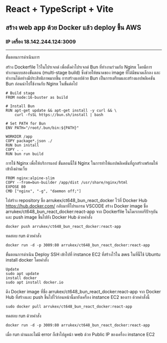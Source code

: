 # React + TypeScript + Vite
## สร้าง web app ด้วย Docker แล้ว deploy ขึ้น AWS
### IP เครื่อง 18.142.244.124:3009
-----------------------------------------------
ขั้นตอนการดำเนินการ

   สร้าง Dockerfile ไว้ในโปรเจกต์ เพื่อตั้งค่าโปรเจกต์ Bun ที่ทำงานร่วมกับ Nginx โดยมีการทำงานแบบสองขั้นตอน (multi-stage build) ซึ่งช่วยให้ขนาดของ image ที่ได้มีขนาดเล็กลง และทำงานได้อย่างมีประสิทธิภาพมากขึ้น
การสร้างแอปด้วย Bun เป็นการเตรียมและสร้างแอปพลิเคชัน Bun ก่อนนำไปใช้งานกับ Nginx ในขั้นต่อไป

```
# Build stage
FROM node:16-buster as build

# Install Bun
RUN apt-get update && apt-get install -y curl && \
    curl -fsSL https://bun.sh/install | bash

# Set PATH for Bun
ENV PATH="/root/.bun/bin:${PATH}"

WORKDIR /app
COPY package*.json ./
RUN bun install
COPY . .
RUN bun run build
```

   การใช้ Nginx เพื่อให้บริการแอป ขั้นตอนนี้ใช้ Nginx ในการทำให้แอปพลิเคชันที่ถูกสร้างพร้อมให้เข้าถึงผ่านเว็บ

```
FROM nginx:alpine-slim
COPY --from=bun-builder /app/dist /usr/share/nginx/html
EXPOSE 80
CMD ["nginx", "-g", "daemon off;"]
```

ไปสร้าง repository ชื่อ arrukex/ct648_bun_react_docker ไว้ที่ Docker Hub https://hub.docker.com/
กลับมาที่โปรแกรม VSCODE สร้าง Docker image ชื่อ arrukex/ct648_bun_react_docker:react-app จาก Dockerfile ในไดเรกทอรีปัจจุบัน และ push image ขึ้นไปยัง Docker Hub ด้วยคำสั่ง

```
docker push arrukex/ct648_bun_react_docker:react-app
```

ทดสอบ run ด้วยคำสั่ง
```
docker run -d -p 3009:80 arrukex/ct648_bun_react_docker:react-app
```

ขั้นตอนการดำเนิน Deploy
SSH เข้าไปที่ instance EC2 ที่สร้างไว้ใน aws ในที่นี้ใช้ Ubuntu
install docker โดยคำสั่ง

```
Update
sudo apt update
install docker
sudo apt install docker.io
```

ดึง Docker image ที่ชื่อ arrukex/ct648_bun_react_docker:react-app จาก Docker Hub ที่สร้างและ push ขึ้นไปไว้ก่อนหน้านี้มายังเครื่อง instance EC2 ของเรา ด้วยคำสั่งนี้
```
sudo docker pull arrukex/ct648_bun_react_docker:react-app
```
ทดสอบ run ด้วยคำสั่ง
```
docker run -d -p 3009:80 arrukex/ct648_bun_react_docker:react-app
```
เมื่อ run ผ่านและไม่มี error ก็เข้าไปดูหน้า web ด้วย Public IP ของเครื่อง instance EC2
